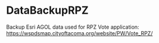 # DataBackupRPZ
Backup Esri AGOL data used for RPZ Vote application: https://wspdsmap.cityoftacoma.org/website/PW/Vote_RPZ/
